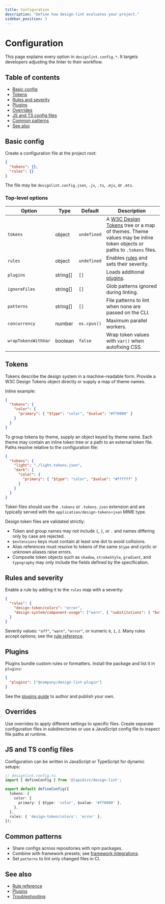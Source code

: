 ```yaml
---
title: Configuration
description: "Define how design-lint evaluates your project."
sidebar_position: 3
---
```


# Configuration

This page explains every option in `designlint.config.*`. It targets developers adjusting the linter to their workflow.

## Table of contents
- [Basic config](#basic-config)
- [Tokens](#tokens)
- [Rules and severity](#rules-and-severity)
- [Plugins](#plugins)
- [Overrides](#overrides)
- [JS and TS config files](#js-and-ts-config-files)
- [Common patterns](#common-patterns)
- [See also](#see-also)

## Basic config
Create a configuration file at the project root:

```json
{
  "tokens": {},
  "rules": {}
}
```

The file may be `designlint.config.json`, `.js`, `.ts`, `.mjs`, or `.mts`.

### Top-level options

| Option | Type | Default | Description |
| --- | --- | --- | --- |
| `tokens` | object | `undefined` | A [W3C Design Tokens](./glossary.md#design-tokens) tree or a map of themes. Theme values may be inline token objects or paths to `.tokens` files. |
| `rules` | object | `undefined` | Enables [rules](./rules/index.md) and sets their severity. |
| `plugins` | string[] | `[]` | Loads additional [plugins](./plugins.md). |
| `ignoreFiles` | string[] | `[]` | Glob patterns ignored during linting. |
| `patterns` | string[] | `[]` | File patterns to lint when none are passed on the CLI. |
| `concurrency` | number | `os.cpus()` | Maximum parallel workers. |
| `wrapTokensWithVar` | boolean | `false` | Wrap token values with `var()` when autofixing CSS. |


## Tokens
Tokens describe the design system in a machine-readable form. Provide a W3C Design Tokens object directly or supply a map of theme names.

Inline example:

```json
{
  "tokens": {
    "color": {
      "primary": { "$type": "color", "$value": "#ff0000" }
    }
  }
}
```

To group tokens by theme, supply an object keyed by theme name. Each theme may contain an inline token tree or a path to an external token file. Paths resolve relative to the configuration file:

```json
{
  "tokens": {
    "light": "./light.tokens.json",
    "dark": {
      "color": {
        "primary": { "$type": "color", "$value": "#ffffff" }
      }
    }
  }
}
```

Token files should use the `.tokens` or `.tokens.json` extension and are typically served with the `application/design-tokens+json` MIME type.

Design token files are validated strictly:

- Token and group names may not include `{`, `}`, or `.` and names differing only by case are rejected.
- `$extensions` keys must contain at least one dot to avoid collisions.
- Alias references must resolve to tokens of the same `$type` and cyclic or unknown aliases raise errors.
- Composite token objects such as `shadow`, `strokeStyle`, `gradient`, and `typography` may only include the fields defined by the specification.

## Rules and severity
Enable a rule by adding it to the `rules` map with a severity:

```json
{
  "rules": {
    "design-token/colors": "error",
    "design-system/component-usage": ["warn", { "substitutions": { "button": "DSButton" } }]
  }
}
```

Severity values: `"off"`, `"warn"`, `"error"`, or numeric `0`, `1`, `2`. Many rules accept options; see the [rule reference](./rules/index.md).

## Plugins
Plugins bundle custom rules or formatters. Install the package and list it in `plugins`:

```json
{
  "plugins": ["@company/design-lint-plugin"]
}
```

See the [plugins guide](./plugins.md) to author and publish your own.

## Overrides
Use overrides to apply different settings to specific files. Create separate configuration files in subdirectories or use a JavaScript config file to inspect file paths at runtime.

## JS and TS config files
Configuration can be written in JavaScript or TypeScript for dynamic setups:

```ts
// designlint.config.ts
import { defineConfig } from '@lapidist/design-lint';

export default defineConfig({
  tokens: {
    color: {
      primary: { $type: 'color', $value: '#ff0000' },
    },
  },
  rules: { 'design-token/colors': 'error' },
});
```

## Common patterns
- Share configs across repositories with npm packages.
- Combine with framework presets; see [framework integrations](./frameworks.md).
- Set `patterns` to lint only changed files in CI.

## See also
- [Rule reference](./rules/index.md)
- [Plugins](./plugins.md)
- [Troubleshooting](./troubleshooting.md)
